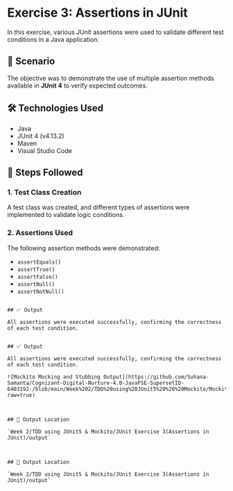 
# Exercise 3: Assertions in JUnit

In this exercise, various JUnit assertions were used to validate different test conditions in a Java application.

## 📌 Scenario  
The objective was to demonstrate the use of multiple assertion methods available in **JUnit 4** to verify expected outcomes.

## 🛠 Technologies Used  
- Java  
- JUnit 4 (v4.13.2)  
- Maven  
- Visual Studio Code

## 🧪 Steps Followed

### 1. Test Class Creation  
A test class was created, and different types of assertions were implemented to validate logic conditions.

### 2. Assertions Used  
The following assertion methods were demonstrated:
- `assertEquals()`
- `assertTrue()`
- `assertFalse()`
- `assertNull()`
- `assertNotNull()`

````

## ✅ Output

All assertions were executed successfully, confirming the correctness of each test condition.


## ✅ Output

All assertions were executed successfully, confirming the correctness of each test condition.

![Mockito Mocking and Stubbing Output](https://github.com/Suhana-Samanta/Cognizant-Digital-Nurture-4.0-JavaFSE-SupersetID-6403192-/blob/main/Week%202/TDD%20using%20JUnit5%20%26%20Mockito/Mockito%20Ex%201%20(Mocking%20n%20Stubbing)/output/output.png?raw=true)



## 📁 Output Location

`Week 2/TDD using JUnit5 & Mockito/JUnit Exercise 3(Assertions in JUnit)/output`



## 📁 Output Location

`Week 2/TDD using JUnit5 & Mockito/JUnit Exercise 3(Assertions in JUnit)/output`


